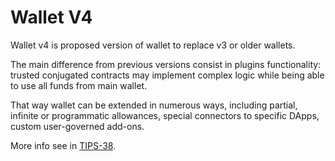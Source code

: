 # Wallet V4
Wallet v4 is proposed version of wallet to replace v3 or older wallets.

 The main difference from previous versions consist in plugins functionality:
trusted conjugated contracts may implement complex logic while being able to use all funds from main wallet. 

That way wallet can be extended in numerous ways, including partial, infinite or programmatic allowances, special connectors to specific DApps, custom user-governed add-ons. 

More info see in [TIPS-38](https://github.com/newton-blockchain/TIPs/issues/38).

 <!-- ## Interface
### External messages
1. Send arbitrary owner-formed message (the same functionality as v1, v2, v3)
2. Deploy and install plugin
3. Install deployed plugin
4. Remove plugin 

### Internal messages
1. Upon receiving message with `0x706c7567` op from plugin (list of plugins is stored in wallet storage), wallet sends requested funds to plugin. 

## Plugins
### Subscription plugin
Plugin implements logic of periodic predefined payments to fixed destination address. Payment is initiated by anyone-can-send external message,
 while plugin's logic ensures that funds will be sent not more often than desired. Fees are subtracted from transferred amount (payee pays for fees)
 including 1 Toncoin which stays on plugin balance until plugin destruction. Upon subscription destruction, remnants of 1 Toncoins are transferred to 
destination address.  -->

